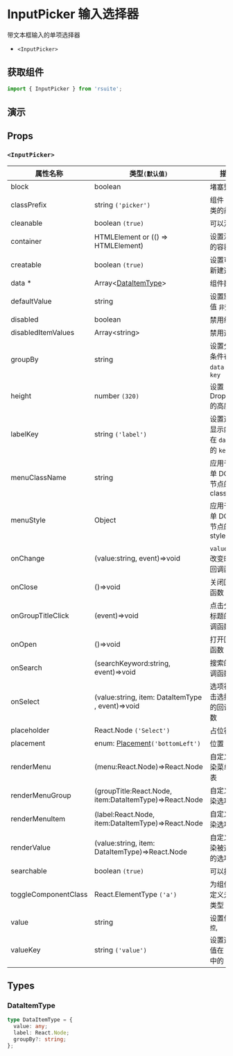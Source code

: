 # InputPicker 输入选择器

带文本框输入的单项选择器

* `<InputPicker>`

## 获取组件

```js
import { InputPicker } from 'rsuite';
```

## 演示

<!--{demo}-->

## Props

### `<InputPicker>`

| 属性名称             | 类型`(默认值)`                                         | 描述                                 |
| -------------------- | ------------------------------------------------------ | ------------------------------------ |
| block                | boolean                                                | 堵塞整行                             |
| classPrefix          | string `('picker')`                                    | 组件 CSS 类的前缀                    |
| cleanable            | boolean `(true)`                                       | 可以清除                             |
| container            | HTMLElement or (() => HTMLElement)                     | 设置渲染的容器                       |
| creatable            | boolean `(true)`                                       | 设置可以新建选项                     |
| data \*              | Array&lt;[DataItemType](#DataItemType)&gt;             | 组件数据                             |
| defaultValue         | string                                                 | 设置默认值 `非受控`                  |
| disabled             | boolean                                                | 禁用组件                             |
| disabledItemValues   | Array&lt;string&gt;                                    | 禁用选项                             |
| groupBy              | string                                                 | 设置分组条件在 `data` 中的 `key`     |
| height               | number `(320)`                                         | 设置 Dropdown 的高度                 |
| labelKey             | string `('label')`                                     | 设置选项显示内容在 `data` 中的 `key` |
| menuClassName        | string                                                 | 应用于菜单 DOM 节点的 css class      |
| menuStyle            | Object                                                 | 应用于菜单 DOM 节点的 style          |
| onChange             | (value:string, event)=>void                            | `value` 发生改变时的回调函数         |
| onClose              | ()=>void                                               | 关闭回调函数                         |
| onGroupTitleClick    | (event)=>void                                          | 点击分组标题的回调函数               |
| onOpen               | ()=>void                                               | 打开回调函数                         |
| onSearch             | (searchKeyword:string, event)=>void                    | 搜索的回调函数                       |
| onSelect             | (value:string, item: DataItemType , event)=>void       | 选项被点击选择后的回调函数           |
| placeholder          | React.Node `('Select')`                                | 占位符                               |
| placement            | enum: [Placement](#Placement)`('bottomLeft')`          | 位置                                 |
| renderMenu           | (menu:React.Node)=>React.Node                          | 自定义渲染菜单列表                   |
| renderMenuGroup      | (groupTitle:React.Node, item:DataItemType)=>React.Node | 自定义渲染选项组                     |
| renderMenuItem       | (label:React.Node, item:DataItemType)=>React.Node      | 自定义渲染选项                       |
| renderValue          | (value:string, item: DataItemType)=>React.Node         | 自定义渲染被选中的选项               |
| searchable           | boolean `(true)`                                       | 可以搜索                             |
| toggleComponentClass | React.ElementType `('a')`                              | 为组件自定义元素类型                 |
| value                | string                                                 | 设置值 `受控`,                       |
| valueKey             | string `('value')`                                     | 设置选项值在 `data` 中的 `key`       |

## Types


### DataItemType

```ts
type DataItemType = {
  value: any;
  label: React.Node;
  groupBy?: string;
};
```

